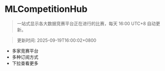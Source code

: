 # MLCompetitionHub

> 一站式显示各大数据竞赛平台正在进行的比赛，每天 16:00 UTC+8 自动更新。
  
> 更新时间: 2025-09-19T16:00:02+0800 

* 多家竞赛平台
* 多种订阅方式
* 下拉查看更多